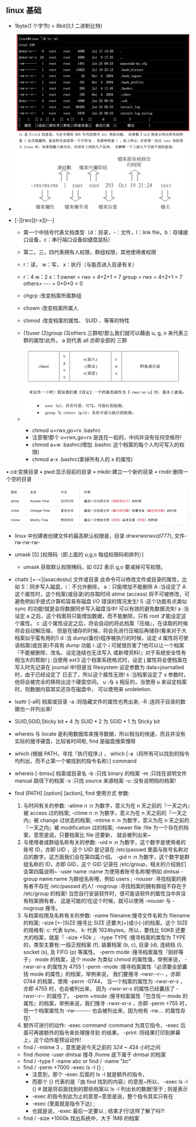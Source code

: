 ## linux 基础

- 1byte(1 个字节) = 8bit(0,1 二进制比特)
- ![linux ls 文件列表字段含义 list 文件列表中各个字段的含义](./vbirdimg/ls-content-meaning.png)
- [-][rwx][r-x][r--]

  - 第一个中括号代表文档类型（d：目录，-：文件，l：link file，b：存储接口设备，c：串行端口设备如键盘鼠标）
  - 第二，三，四代表拥有人权限，群组权限，其他使用者权限
  - r：读， w：写， x：执行（与能否进入目录有关）
  - r：4 w：2 x：1
    owner = rwx = 4+2+1 = 7
    group = rwx = 4+2+1 = 7
    others= --- = 0+0+0 = 0
  - chgrp :改变档案所属群组
  - chown :改变档案所属人
  - chmod :改变档案的属性、 SUID 、等等的特性

  - (1)user (2)group (3)others 三群啦!那么我们就可以藉由 u, g, o 来代表三群的属性!此外， a 则代表 all 亦即全部的 三群
  - ![改变文档权限](./vbirdimg/chmod.png)
    - chmod u=rwx,go=rx .bashrc
    - 注意喔!那个 u=rwx,go=rx 是连在一起的，中间并没有任何空格符!
    - chmod a+w .bashrc(增加 .bashrc 这个档案的每个人均可写入的权限)
    - chmod a-x .bashrc(拿掉所有人的 x 的属性)

• cd:变换目录
• pwd:显示目前的目录
• mkdir:建立一个新的目录 • rmdir:删除一个空的目录

![atime, ctime, mtime](./vbirdimg/atime-ctime-mtime.png)

- linux 中创建者创建文件的最高默认权限是，目录 drwxrwxrwx(d777), 文件-rw-rw-rw-
- umask [S] [权限码（即上面的 u,g,o 每组权限码和排列）]

  - umask 获取默认权限掩码，如 022 表示 g,o 要减掉可写权限。

- chattr [+-=][asacdostu] 文件或目录 此命令可以修改文件或目录的属性，比如 S：同步写入磁盘，i：不允许删除， a：只能增加不能删除
  A :当设定了 A 这个属性时，这个档案(或目录)的存取时间 atime (access) 将不可被修改，可避免例如手提式计算机容易有磁盘 I/O 错误的情况发生!
  S :这个功能有点类似 sync 的功能!就是会将数据同步写入磁盘当中! 可以有效的避免数据流失!
  a :当设定 a 之后，这个档案将只能增加数据，而不能删除，只有 root 才能设定这个属性。
  c :这个属性设定之后，将会自动的将此档案『压缩』，在读取的时候将会自动解压缩， 但是在储存的时候，将会先进行压缩后再储存(看来对于大档案似乎蛮有用的!)
  d :当 dump(备份)程序被执行的时候，设定 d 属性将可使该档案(或目录)不具有 dump 功能
  i :这个 i 可就很厉害了!他可以让一个档案『不能被删除、改名、设定连结也无法写入
  或新增资料!』对于系统安全性有相当大的帮助!
  j :当使用 ext3 这个档案系统格式时，设定 j 属性将会使档案在写入时先记录在
  journal 中!但是当 filesystem 设定参数为 data=journalled 时，由于已经设定了
  日志了，所以这个属性无效!
  s :当档案设定了 s 参数时，他将会被完全的移除出这个硬盘空间。
  u :与 s 相反的，当使用 u 来设定档案时，则数据内容其实还存在磁盘中，
  可以使用来 undeletion.
- lsattr [-aR] 档案或目录
  -a :将隐藏文件的属性也秀出来;
  -R :连同子目录的数据也一并列出来!

- SUID,SGID,Sticky bit
  • 4 为 SUID
  • 2 为 SGID
  • 1 为 Sticky bit

- whereis 与 locate 是利用数据库来搜寻数据，所以相当的快速，而且并没有实际的搜寻硬盘，比较省时间啦, find 是磁盘搜索慢呀
- which (根据 PATH，寻找『执行程序』) ， which [-a（将所有可以找到的指令均列出，而不止第一个被找到的指令名称）] command
- whereis [-bmsu] 档案或目录名
  -b :只找 binary 的档案
  -m :只找在说明文件 manual 路径下的档案
  -s :只找 source 来源档案
  -u :没有说明档的档案!
- find [PATH] [option] [action], find 使用方式
  参数:
  1. 与时间有关的参数:
     -atime n :n 为数字，意义为在 n 天之前的『一天之内』被 access 过的档案; -ctime n :n 为数字，意义为在 n 天之前的『一天之内』被 change 过状态的档案; -mtime n :n 为数字，意义为在 n 天之前的『一天之内』被 modification 过的档案; -newer file :file 为一个存在的档案，意思是说，只要档案比 file 还要新，
     就会被列出来~
  2. 与使用者或群组名称有关的参数:
     -uid n :n 为数字，这个数字是使用者的账号 ID，亦即 UID ，这个 UID 是记录在 /etc/passwd 里面与账号名称对应的数字。这方面我们会在第四篇介绍。
     -gid n :n 为数字，这个数字是群组名称的 ID，亦即 GID，这个 GID 记录在 /etc/group，相关的介绍我们会第四篇说明~
     -user name :name 为使用者账号名称喔!例如 dmtsai -group name:name 为群组名称喔，例如 users ;
     -nouser :寻找档案的拥有者不存在 /etc/passwd 的人! -nogroup :寻找档案的拥有群组不存在于 /etc/group 的档案!
     当您自行安装软件时，很可能该软件的属性当中并没有档案拥有者，
     这是可能的!在这个时候，就可以使用 -nouser 与 -nogroup 搜寻。
  3. 与档案权限及名称有关的参数:
     -name filename:搜寻文件名称为 filename 的档案;
     -size [+-]SIZE:搜寻比 SIZE 还要大(+)或小(-)的档案。这个 SIZE 的规格有:
     c: 代表 byte， k: 代表 1024bytes。所以，要找比 50KB
     还要大的档案，就是『 -size +50k 』
     -type TYPE :搜寻档案的类型为 TYPE 的，类型主要有:一般正规档案 (f),
     装置档案 (b, c), 目录 (d), 连结档 (l), socket (s),
     及 FIFO (p) 等属性。
     -perm mode :搜寻档案属性『刚好等于』 mode 的档案，这个 mode 为类似 chmod
     的属性值，举例来说， -rwsr-xr-x 的属性为 4755 !
     -perm -mode :搜寻档案属性『必须要全部囊括 mode 的属性』的档案，举例来说， 我们要搜寻 -rwxr--r-- ，亦即 0744 的档案，使用 -perm -0744， 当一个档案的属性为 -rwsr-xr-x ，亦即 4755 时，也会被列出来，
     因为 -rwsr-xr-x 的属性已经囊括了 -rwxr--r-- 的属性了。
     -perm +mode :搜寻档案属性『包含任一 mode 的属性』的档案，举例来说，我们搜寻
     -rwxr-xr-x ，亦即 -perm +755 时，但一个档案属性为 -rw-------
     也会被列出来，因为他有 -rw.... 的属性存在!
  4. 额外可进行的动作:
     -exec command :command 为其它指令，-exec 后面可再接额外的指令来处理搜寻到 的结果。
     -print :将结果打印到屏幕上，这个动作是预设动作!
  - find / -mtime 3 ，意思是说今天之前的 3*24 ~ 4*24 小时之间
  - find /home -user dmtsai 搜寻 /home 底下属于 dmtsai 的档案
  - find / -type f -name abc or find / -name "_bc_"
  - find / -perm +7000 -exec ls -l {} \;
    - 注意到，那个 -exec 后面的 ls -l 就是额外的指令，
    - 而那个 {} 代表的是『由 find 找到的内容』的意思~所以， -exec ls -l {} # 就是将前面找到的那些档案以 ls -l 列出长的数据!至于 \; 则是表示
    - -exec 的指令到此为止的意思~意思是说，整个指令其实只有在
    - -exec (里面就是指令下达) \;
    - 也就是说，-exec 最后一定要以 \; 结束才行!这样了解了吗?!
  - find / -size +1000k 找出系统中，大于 1MB 的档案
